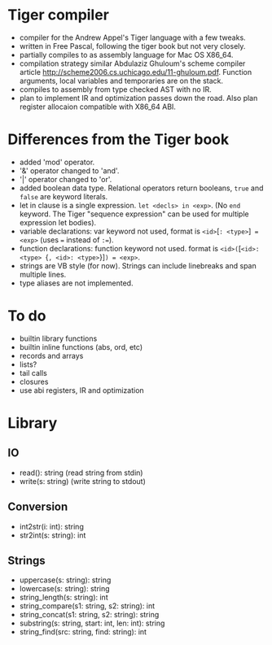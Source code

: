 # Tiger compiler

- compiler for the Andrew Appel's Tiger language with a few tweaks.
- written in Free Pascal, following the tiger book but not very closely.
- partially compiles to as assembly language for Mac OS X86_64.
- compilation strategy similar Abdulaziz Ghuloum's scheme compiler article http://scheme2006.cs.uchicago.edu/11-ghuloum.pdf. Function arguments, local variables and temporaries are on the stack.
- compiles to assembly from type checked AST with no IR.
- plan to implement IR and optimization passes down the road. Also plan register allocaion compatible with X86_64 ABI.

# Differences from the Tiger book

- added 'mod' operator.
- '&' operator changed to 'and'.
- '|' operator changed to 'or'.
- added boolean data type. Relational operators return booleans, `true` and `false` are keyword literals.
- let in clause is a single expression. `let <decls> in <exp>`. (No `end` keyword. The Tiger "sequence expression" can be used for multiple expression let bodies).
- variable declarations: var keyword not used, format is `<id>`[`: <type>`]` = <exp>` (uses `=` instead of `:=`).
- function declarations: function keyword not used. format is `<id>(`[`<id>: <type> `{`, <id>: <type>`}]`) = <exp>`.
- strings are VB style (for now). Strings can include linebreaks and span multiple lines.
- type aliases are not implemented.

# To do

- builtin library functions
- builtin inline functions (abs, ord, etc)
- records and arrays
- lists?
- tail calls
- closures
- use abi registers, IR and optimization

# Library

## IO

- read(): string    (read string from stdin)
- write(s: string)  (write string to stdout)

## Conversion

- int2str(i: int): string
- str2int(s: string): int

## Strings

- uppercase(s: string): string
- lowercase(s: string): string
- string_length(s: string): int
- string_compare(s1: string, s2: string): int
- string_concat(s1: string, s2: string): string
- substring(s: string, start: int, len: int): string
- string_find(src: string, find: string): int

